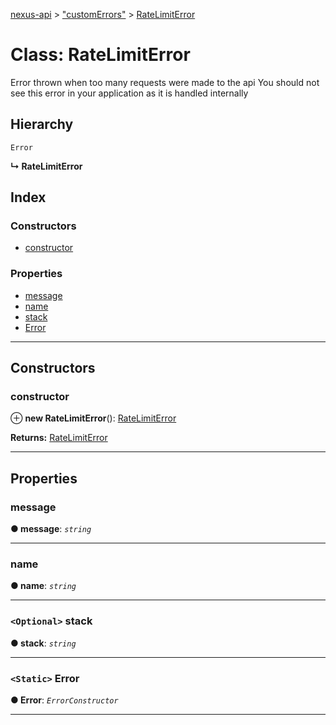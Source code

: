 [nexus-api](../README.md) > ["customErrors"](../modules/_customerrors_.md) > [RateLimitError](../classes/_customerrors_.ratelimiterror.md)

# Class: RateLimitError

Error thrown when too many requests were made to the api You should not see this error in your application as it is handled internally

## Hierarchy

 `Error`

**↳ RateLimitError**

## Index

### Constructors

* [constructor](_customerrors_.ratelimiterror.md#constructor)

### Properties

* [message](_customerrors_.ratelimiterror.md#message)
* [name](_customerrors_.ratelimiterror.md#name)
* [stack](_customerrors_.ratelimiterror.md#stack)
* [Error](_customerrors_.ratelimiterror.md#error)

---

## Constructors

<a id="constructor"></a>

###  constructor

⊕ **new RateLimitError**(): [RateLimitError](_customerrors_.ratelimiterror.md)

**Returns:** [RateLimitError](_customerrors_.ratelimiterror.md)

___

## Properties

<a id="message"></a>

###  message

**● message**: *`string`*

___
<a id="name"></a>

###  name

**● name**: *`string`*

___
<a id="stack"></a>

### `<Optional>` stack

**● stack**: *`string`*

___
<a id="error"></a>

### `<Static>` Error

**● Error**: *`ErrorConstructor`*

___

